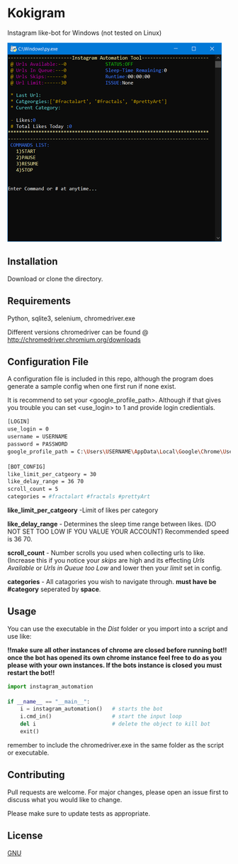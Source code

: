 # Kokigram

Instagram like-bot for Windows (not tested on Linux)

![Instagram Like-bot](https://github.com/Klutix/Images/blob/master/instagram%20like%20bot.png)


## Installation

Download or clone the directory.


## Requirements

Python, sqlite3, selenium, chromedriver.exe

Different versions chromedriver can be found @ http://chromedriver.chromium.org/downloads

## Configuration File

A configuration file is included in this repo, although the program does generate a sample config when one first run if none exist.

It is recommend to set your <google_profile_path>. Although if that gives you trouble you can set <use_login> to 1 and provide login credientials.

```bash
[LOGIN]
use_login = 0
username = USERNAME
password = PASSWORD
google_profile_path = C:\Users\USERNAME\AppData\Local\Google\Chrome\User Data

[BOT_CONFIG]
like_limit_per_catgeory = 30
like_delay_range = 36 70
scroll_count = 5
categories = #fractalart #fractals #prettyArt
```
**like_limit_per_catgeory** -Limit of likes per category

**like_delay_range** - Determines the sleep time range between likes. (DO NOT SET TOO LOW IF YOU VALUE YOUR ACCOUNT) Recommended speed is 36 70.

**scroll_count** - Number scrolls you used when collecting urls to like. (Increase this if you notice your *skips* are high and its effecting *Urls Available* or *Urls in Queue too Low* and lower then your *limit* set in config.

**categories** - All catagories you wish to navigate through. **must have be #category** seperated by **space**.

## Usage

You can use the executable in the *Dist* folder or you import into a script and use like:

**!!make sure all other instances of chrome are closed before running bot!! once the bot has opened its own chrome instance feel free to do as you please with your own instances. If the bots instance is closed you must restart the bot!!**

```python
import instagram_automation

if __name__ == "__main__":    
    i = instagram_automation()   # starts the bot
    i.cmd_in()                   # start the input loop
    del i                        # delete the object to kill bot
    exit()
```
remember to include the chromedriver.exe in the same folder as the script or executable.
## Contributing
Pull requests are welcome. For major changes, please open an issue first to discuss what you would like to change.

Please make sure to update tests as appropriate.

## License
[GNU](https://choosealicense.com/licenses/gnu/)

